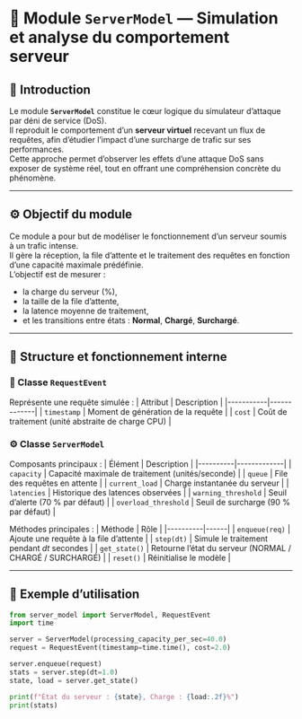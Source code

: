# 🧠 Module `ServerModel` — Simulation et analyse du comportement serveur

## 🎯 Introduction
Le module **`ServerModel`** constitue le cœur logique du simulateur d’attaque par déni de service (DoS).  
Il reproduit le comportement d’un **serveur virtuel** recevant un flux de requêtes, afin d’étudier l’impact d’une surcharge de trafic sur ses performances.  
Cette approche permet d’observer les effets d’une attaque DoS sans exposer de système réel, tout en offrant une compréhension concrète du phénomène.

---

## ⚙️ Objectif du module
Ce module a pour but de modéliser le fonctionnement d’un serveur soumis à un trafic intense.  
Il gère la réception, la file d’attente et le traitement des requêtes en fonction d’une capacité maximale prédéfinie.  
L’objectif est de mesurer :
- la charge du serveur (%),
- la taille de la file d’attente,
- la latence moyenne de traitement,
- et les transitions entre états : **Normal**, **Chargé**, **Surchargé**.

---

## 🧩 Structure et fonctionnement interne

### 📄 Classe `RequestEvent`
Représente une requête simulée :
| Attribut | Description |
|-----------|-------------|
| `timestamp` | Moment de génération de la requête |
| `cost` | Coût de traitement (unité abstraite de charge CPU) |

### ⚙️ Classe `ServerModel`
Composants principaux :
| Élément | Description |
|----------|-------------|
| `capacity` | Capacité maximale de traitement (unités/seconde) |
| `queue` | File des requêtes en attente |
| `current_load` | Charge instantanée du serveur |
| `latencies` | Historique des latences observées |
| `warning_threshold` | Seuil d’alerte (70 % par défaut) |
| `overload_threshold` | Seuil de surcharge (90 % par défaut) |

Méthodes principales :
| Méthode | Rôle |
|----------|------|
| `enqueue(req)` | Ajoute une requête à la file d’attente |
| `step(dt)` | Simule le traitement pendant *dt* secondes |
| `get_state()` | Retourne l’état du serveur (NORMAL / CHARGÉ / SURCHARGÉ) |
| `reset()` | Réinitialise le modèle |

---

## 🧪 Exemple d’utilisation

```python
from server_model import ServerModel, RequestEvent
import time

server = ServerModel(processing_capacity_per_sec=40.0)
request = RequestEvent(timestamp=time.time(), cost=2.0)

server.enqueue(request)
stats = server.step(dt=1.0)
state, load = server.get_state()

print(f"État du serveur : {state}, Charge : {load:.2f}%")
print(stats)
